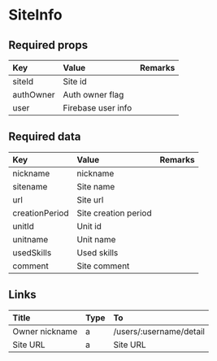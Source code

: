 # SiteInfo

## Required props

| Key | Value | Remarks |
| :--- | :--- | :--- |
| siteId | Site id |  |
| authOwner | Auth owner flag |  |
| user | Firebase user info |  |

## Required data

| Key | Value | Remarks |
| :--- | :--- | :--- |
| nickname | nickname |  |
| sitename | Site name |  |
| url | Site url |  |
| creationPeriod | Site creation period |  |
| unitId | Unit id |  |
| unitname | Unit name |  |
| usedSkills | Used skills |  |
| comment | Site comment |  |

## Links

| Title | Type | To |
| :--- | :--- | :--- |
| Owner nickname | a | /users/:username/detail |
| Site URL | a | Site URL |

